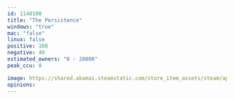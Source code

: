 ```yaml
---
id: 1140100
title: "The Persistence"
windows: "true"
mac: "false"
linux: false
positive: 108
negative: 49
estimated_owners: "0 - 20000"
peak_ccu: 0

image: https://shared.akamai.steamstatic.com/store_item_assets/steam/apps/1140100/header.jpg?t=1623769714
opinions:
---
```

